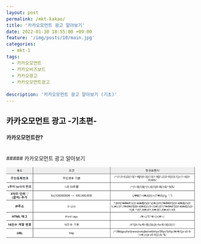 ```yaml
---
layout: post
permalink: /mkt-kakao/
title: '카카오모먼트 광고 알아보기'
date: 2022-01-30 18:55:00 +09:00
feature: '/img/posts/10/main.jpg'
categories:
  - mkt-1
tags:
  - 카카오모먼트
  - 카카오비즈보드
  - 카카오광고
  - 카카오모먼트광고

description: '카카오모먼트 광고 알아보기 (기초)'
---
```


## 카카오모먼트 광고 -기초편-
#### 카카오모먼트란?
<br>
##### 카카오모먼트 광고 알아보기


![마케팅](/img/posts/10/12.png)
